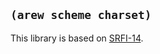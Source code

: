 
## `(arew scheme charset)`

This library is based on [SRFI-14](https://srfi.schemers.org/srfi-14/).
